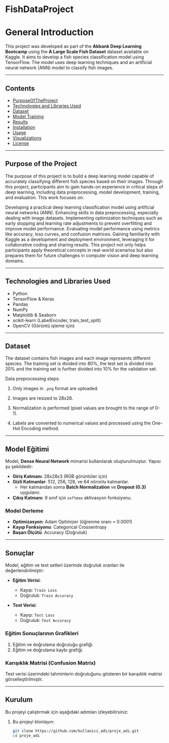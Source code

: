 # FishDataProject
# General Introduction

This project was developed as part of the **Akbank Deep Learning Bootcamp** using the **A Large Scale Fish Dataset** dataset available on Kaggle. It aims to develop a fish species classification model using TensorFlow. The model uses deep learning techniques and an artificial neural network (ANN) model to classify fish images.

---

## Contents

- [PurposeOfTheProject](#purpose-of-the-project)
- [Technologies and Libraries Used](#technologies-and-libraries-used)
- [Dataset](#dataset)
- [Model Training](#model-training)
- [Results](#results)
- [Installation](#installation)
- [Usage](#usage)
- [Visualizations](#visualizations)
- [License](#license)

---

## Purpose of the Project

The purpose of this project is to build a deep learning model capable of accurately classifying different fish species based on their images. Through this project, participants aim to gain hands-on experience in critical steps of deep learning, including data preprocessing, model development, training, and evaluation. This work focuses on:

Developing a practical deep learning classification model using artificial neural networks (ANN).
Enhancing skills in data preprocessing, especially dealing with image datasets.
Implementing optimization techniques such as early stopping and learning rate adjustments to prevent overfitting and improve model performance.
Evaluating model performance using metrics like accuracy, loss curves, and confusion matrices.
Gaining familiarity with Kaggle as a development and deployment environment, leveraging it for collaborative coding and sharing results.
This project not only helps participants apply theoretical concepts in real-world scenarios but also prepares them for future challenges in computer vision and deep learning domains.

---

## Technologies and Libraries Used

- Python
- TensorFlow & Keras
- Pandas
- NumPy
- Matplotlib & Seaborn
- scikit-learn (LabelEncoder, train_test_split)
- OpenCV (Görüntü işleme için)

---

## Dataset

The dataset contains fish images and each image represents different species. The training set is divided into 80%, the test set is divided into 20% and the training set is further divided into 10% for the validation set.

Data preprocessing steps:

1. Only images in `.png` format are uploaded.

2. Images are resized to 28x28.

3. Normalization is performed (pixel values ​​are brought to the range of 0-1).

4. Labels are converted to numerical values ​​and processed using the One-Hot Encoding method.

---

## Model Eğitimi

Model, **Dense Neural Network** mimarisi kullanılarak oluşturulmuştur. Yapısı şu şekildedir:

- **Giriş Katmanı**: 28x28x3 (RGB görüntüler için)
- **Gizli Katmanlar**: 512, 256, 128, ve 64 nöronlu katmanlar. 
  - Her katmandan sonra **Batch Normalization** ve **Dropout (0.3)** uygulanır.
- **Çıkış Katmanı**: 9 sınıf için `softmax` aktivasyon fonksiyonu.

### Model Derleme

- **Optimizasyon**: Adam Optimizer (öğrenme oranı = 0.0001)
- **Kayıp Fonksiyonu**: Categorical Crossentropy
- **Başarı Ölçütü**: Accuracy (Doğruluk)

---

## Sonuçlar

Model, eğitim ve test setleri üzerinde doğruluk oranları ile değerlendirilmiştir:

- **Eğitim Verisi**:
  - Kayıp: `Train Loss`
  - Doğruluk: `Train Accuracy`

- **Test Verisi**:
  - Kayıp: `Test Loss`
  - Doğruluk: `Test Accuracy`

### Eğitim Sonuçlarının Grafikleri

1. Eğitim ve doğrulama doğruluğu grafiği.
2. Eğitim ve doğrulama kaybı grafiği.

### Karışıklık Matrisi (Confusion Matrix)

Test verisi üzerindeki tahminlerin doğruluğunu gösteren bir karışıklık matrisi görselleştirilmiştir.

---

## Kurulum

Bu projeyi çalıştırmak için aşağıdaki adımları izleyebilirsiniz:

1. Bu projeyi klonlayın:
   ```bash
   git clone https://github.com/kullanici_adi/proje_adi.git
   cd proje_adi
